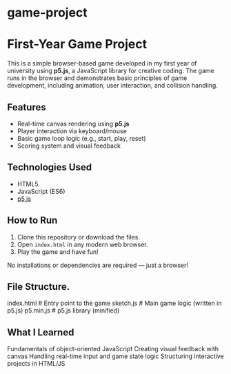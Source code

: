 # game-project
# First-Year Game Project
This is a simple browser-based game developed in my first year of university using **p5.js**, a JavaScript library for creative coding. The game runs in the browser and demonstrates basic principles of game development, including animation, user interaction, and collision handling.

## Features
- Real-time canvas rendering using **p5.js**
- Player interaction via keyboard/mouse
- Basic game loop logic (e.g., start, play, reset)
- Scoring system and visual feedback

## Technologies Used
- HTML5
- JavaScript (ES6)
- [p5.js](https://p5js.org/)

## How to Run
1. Clone this repository or download the files.
2. Open `index.html` in any modern web browser.
3. Play the game and have fun!

No installations or dependencies are required — just a browser!

## File Structure.
index.html       # Entry point to the game
sketch.js        # Main game logic (written in p5.js)
p5.min.js        # p5.js library (minified)

## What I Learned
Fundamentals of object-oriented JavaScript
Creating visual feedback with canvas
Handling real-time input and game state logic
Structuring interactive projects in HTML/JS
